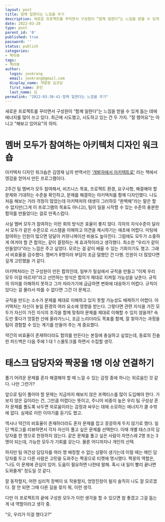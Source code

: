 ```yaml
---
layout: post
title: 함께 일한다는 느낌을 주기
description: 새로운 프로젝트를 꾸리면서 구성원이 “함께 일한다”는 느낌을 받을 수 있게 돕는 데에 에너지를 많이 쓰고 있다. 최근에 시도했고, 시도하고 있는 건 두 가지. "잘 했어요"는 아니고 "해보고 있어요"의 의미.
date: 2022-03-28
type: post
parent_id: '0'
published: true
password: ''
status: publish
categories:
- 책리뷰
tags:
- 책리뷰
author:
  login: jeokrang
  email: jeokrang@gmail.com
  display_name: 개발왕 김코딩
  first_name: 훈민
  last_name: 김
permalink: "2022-03-30-41-함께 일한다는 느낌을 주기"
---
```


새로운 프로젝트를 꾸리면서 구성원이 “함께 일한다”는 느낌을 받을 수 있게 돕는 데에 에너지를 많이 쓰고 있다. 최근에 시도했고, 시도하고 있는 건 두 가지. "잘 했어요"는 아니고 "해보고 있어요"의 의미.

# 멤버 모두가 참여하는 아키텍처 디자인 워크숍

아키텍처 디자인 워크숍은 김영재 님의 번역서인 [‘개발자에서 아키텍트로'](https://book.naver.com/bookdb/book_detail.nhn?bid=20568444) 라는 책에서 영감을 얻어서 만든 프로그램이다.

2주간 팀 멤버가 모두 참여해서, 비즈니스 목표, 프로젝트 환경, 요구사항, 해결해야 할 문제와 기대하는 수준을 확인하고, 문제를 해결하는 아키텍처를 함께 디자인했다. 나도 처음 해보는 거라 걱정이 많았는데 아키텍처의 태생이 그러하듯 “완벽해"라는 말은 할 수 없지만(그게 이 프로그램의 목표도 아니고), 팀이 일을 시작할 수 있는 수준의 충분한 합의를 만들었다는 걸로 만족스럽다.

사실 멤버 모두가 참여하는 이런 회의 방식은 효율이 좋지 않다. 각자의 지식수준이 달라서 모두가 같은 수준으로 시스템을 이해하고 의견을 제시하기는 애초에 어렵다. 미팅에 참여하는 인원이 많으면 덩달아 커뮤니케이션 비용도 높아진다. 그럼에도 모두가 소중하게 여겨야 할 큰 합의는, 같이 결정하는 게 효과적이라고 생각했다. 최소한 “우리가 같이 만들었다"라는 느낌은 주고 싶었다. 모르는 걸 같이 배울 수 있는 기회이기도 했고. 그래서 비효율을 감수했다. 멤버가 8명이라 부담이 조금 덜했던 건 다행. 인원이 더 많았다면 깊게 고민했을 거 같다.

아키텍처라는 건 구성원이 만든 합의인데, 일부가 밀실에서 규칙을 만들고 “이제 우리 모두 이걸 따르자!”라고 선언하는 방식은 합의가 제대로 지켜질 가능성을 낮춘다. 규칙의 의미를 이해하지 못하고 그저 따라가기에 급급하면 변화에 대응하기 어렵다. 규칙이 있다는 걸 몰라서 따를 수 없다면 그건 더 문제고.

규칙을 만드는 소수가 문제를 제대로 이해하고 있지 못할 가능성도 배제하기 어렵다. 아키텍처는 자신이 놓일 환경의 여러 요소에 영향을 받는다. 그렇다면 관련 지식을 가진 모두가 자신이 가진 지식의 조각을 함께 맞춰야 문제를 제대로 이해할 수 있지 않을까? 속도만 좇다가 엉뚱한 산에 올라가느니, 조금 느리더라도 목표를 함께, 잘 찾아가는 과정을 팀이 경험할 수 있는 계기를 만들어 주는 게 중요했다.

약간의 비효율이 존재하더라도 합의를 만든다는 본질에 충실하고 싶었는데, 동료의 진솔한 피드백은 다음 주에 1 대 1 스몰토크를 하면서 수집할 생각.

# 태스크 담당자와 짝꿍을 1명 이상 연결하기

풀기 어려운 문제를 혼자 해결해야 할 때 느낄 수 있는 감정 중에 하나는 외로움인 것 같다. 나만 그런가?

앞으로 팀이 풀어야 할 문제는 지금까지 해보지 않은 프랙티스를 많이 도입해야 한다. 가보지 않은 길이라는 건, 그만큼 어렵다는 뜻이고, 주니어 비중이 높은 우리 팀 구성상 혼자 문제를 풀도록 놔두면 외로움이라는 감정과 싸우는 데에 소모하는 에너지가 클 수밖에 없다. 실제로 이런 이야기를 듣기도 했고.

역시나 약간의 비효율이 존재하더라도 혼자 문제를 잡고 끙끙하게 두지 않기로 했다. 일단 백로그를 리뷰하면서 각자 자신이 풀고 싶은 문제를 선택한다. 이때 개별 태스크의 담당자를 한 명으로 한정하지 않는다. 같은 문제를 풀고 싶은 사람이 자연스레 2명 또는 3명이 되는데, 가능한 모두가 기회를 갖는다. 물론 어디까지나 개인의 선택.

하지만 팀 여건상 담당자를 여러 명 배정할 수 없는 상황이 생기는데 이럴 때는 메인 담당자를 두고 다른 사람은 고민을 도와주는 짝꿍으로 티켓에 명시했다. 짝꿍의 역할은, “나도 이 문제에 관심이 있어. 도움이 필요하면 나한테 말해. 혹시 내 일이 빨리 끝나면 도와줄게” 정도일 것 같다.

잘 동작할지, 어떤 심리적 장벽이 또 작용할지, 엉망진창이 될지 솔직히 나도 잘 모르겠다. 잘 안 되면 그때 다른 길을 찾지 뭐, 이런 생각.

다만 이 프로젝트의 끝에 구성원 모두가 이런 생각을 할 수 있으면 참 좋겠고 그걸 돕는 게 내 역할이라고 생각 중.

“오, 우리가 이걸 했다고?”
